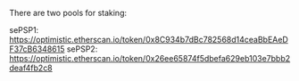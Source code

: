 

There are two pools for staking:

sePSP1:
https://optimistic.etherscan.io/token/0x8C934b7dBc782568d14ceaBbEAeDF37cB6348615
sePSP2:
https://optimistic.etherscan.io/token/0x26ee65874f5dbefa629eb103e7bbb2deaf4fb2c8
